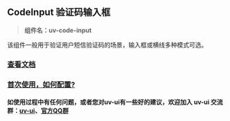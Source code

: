 ## CodeInput 验证码输入框

> **组件名：uv-code-input**

该组件一般用于验证用户短信验证码的场景，输入框或横线多种模式可选。

### <a href="https://www.uvui.cn/components/codeInput.html" target="_blank">查看文档</a>

### <a href="https://www.uvui.cn/components/quickstart.html" target="_blank">首次使用，如何配置?</a>

#### 如使用过程中有任何问题，或者您对uv-ui有一些好的建议，欢迎加入 uv-ui 交流群：<a href="https://ext.dcloud.net.cn/plugin?id=12287" target="_blank">uv-ui</a>、<a href="https://www.uvui.cn/components/addQQGroup.html" target="_blank">官方QQ群</a>
